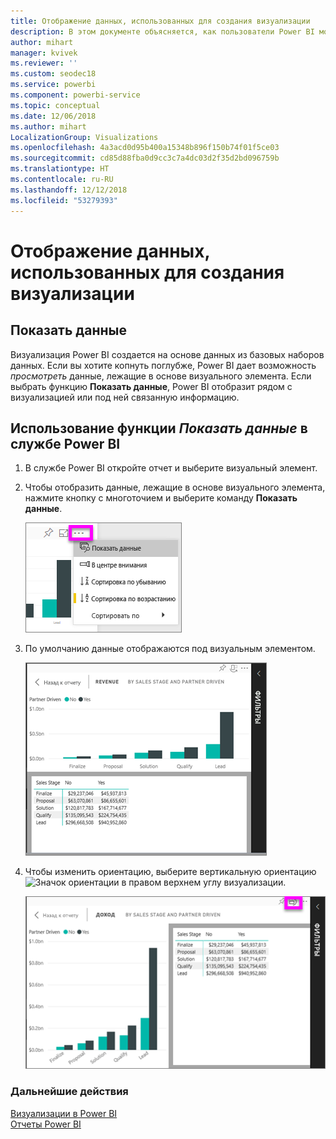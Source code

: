 ```yaml
---
title: Отображение данных, использованных для создания визуализации
description: В этом документе объясняется, как пользователи Power BI могут "видеть" данные, используемые для создания визуализации.
author: mihart
manager: kvivek
ms.reviewer: ''
ms.custom: seodec18
ms.service: powerbi
ms.component: powerbi-service
ms.topic: conceptual
ms.date: 12/06/2018
ms.author: mihart
LocalizationGroup: Visualizations
ms.openlocfilehash: 4a3acd0d95b400a15348b896f150b74f01f5ce03
ms.sourcegitcommit: cd85d88fba0d9cc3c7a4dc03d2f35d2bd096759b
ms.translationtype: HT
ms.contentlocale: ru-RU
ms.lasthandoff: 12/12/2018
ms.locfileid: "53279393"
---
```

# <a name="show-the-data-that-was-used-to-create-the-visualization"></a>Отображение данных, использованных для создания визуализации
## <a name="show-data"></a>Показать данные
Визуализация Power BI создается на основе данных из базовых наборов данных. Если вы хотите копнуть поглубже, Power BI дает возможность *просмотреть* данные, лежащие в основе визуального элемента. Если выбрать функцию **Показать данные**, Power BI отобразит рядом с визуализацией или под ней связанную информацию.


## <a name="using-show-data-in-power-bi-service"></a>Использование функции *Показать данные* в службе Power BI
1. В службе Power BI откройте отчет и выберите визуальный элемент.  
2. Чтобы отобразить данные, лежащие в основе визуального элемента, нажмите кнопку с многоточием и выберите команду **Показать данные**.
   
   ![Выбор пункта "Показать данные"](./media/end-user-show-data/power-bi-show-data2.png)
3. По умолчанию данные отображаются под визуальным элементом.
   
   ![вертикальное отображение визуального элемента и данных](./media/end-user-show-data/power-bi-explore-show-data-new.png)

4. Чтобы изменить ориентацию, выберите вертикальную ориентацию ![Значок ориентации](media/end-user-show-data/power-bi-vertical-icon-new.png) в правом верхнем углу визуализации.
   
   ![горизонтальное отображение визуального элемента и данных](./media/end-user-show-data/power-bi-explore-show-data2-new.png)

### <a name="next-steps"></a>Дальнейшие действия
[Визуализации в Power BI](../visuals/power-bi-report-visualizations.md)    
[Отчеты Power BI](end-user-reports.md)    
